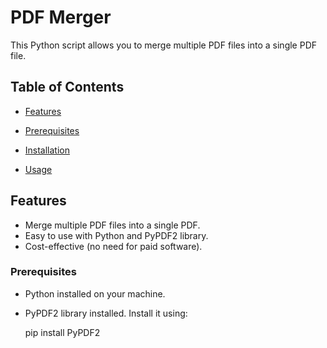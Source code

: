# PDF Merger

This Python script allows you to merge multiple PDF files into a single PDF file.

## Table of Contents

- [Features](#features)
  
- [Prerequisites](#prerequisites)
- [Installation](#installation)
- [Usage](#usage)

## Features

- Merge multiple PDF files into a single PDF.
- Easy to use with Python and PyPDF2 library.
- Cost-effective (no need for paid software).

### Prerequisites

- Python installed on your machine.
- PyPDF2 library installed. Install it using:

  pip install PyPDF2
